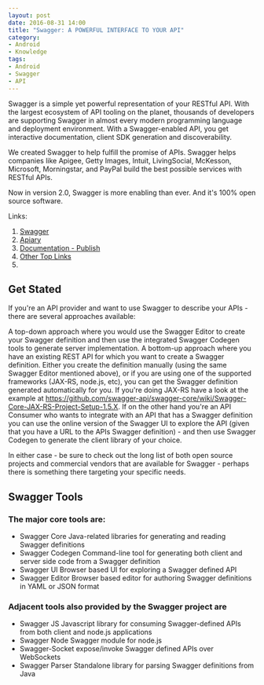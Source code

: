 ```yaml
---
layout: post
date: 2016-08-31 14:00
title: "Swagger: A POWERFUL INTERFACE TO YOUR API"
category: 
- Android
- Knowledge
tags:
- Android
- Swagger
- API
---
```

Swagger is a simple yet powerful representation of your RESTful API. With the largest ecosystem of API tooling on the planet, thousands of developers are supporting Swagger in almost every modern programming language and deployment environment. With a Swagger-enabled API, you get interactive documentation, client SDK generation and discoverability.

We created Swagger to help fulfill the promise of APIs. Swagger helps companies like Apigee, Getty Images, Intuit, LivingSocial, McKesson, Microsoft, Morningstar, and PayPal build the best possible services with RESTful APIs.

Now in version 2.0, Swagger is more enabling than ever. And it's 100% open source software.

Links:

1. <a href="http://swagger.io/">Swagger</a>
2. <a href="https://app.apiary.io">Apiary</a>
3. <a href="api-docs.io">Documentation - Publish</a>
4. <a href="https://github.com/yosriady/api-development-tools">Other Top Links</a>
5. 

## Get Stated

If you're an API provider and want to use Swagger to describe your APIs - there are several approaches available:

A top-down approach where you would use the Swagger Editor to create your Swagger definition and then use the integrated Swagger Codegen tools to generate server implementation.
A bottom-up approach where you have an existing REST API for which you want to create a Swagger definition. Either you create the definition manually (using the same Swagger Editor mentioned above), or if you are using one of the supported frameworks (JAX-RS, node.js, etc), you can get the Swagger definition generated automatically for you. If you're doing JAX-RS have a look at the example at https://github.com/swagger-api/swagger-core/wiki/Swagger-Core-JAX-RS-Project-Setup-1.5.X.
If on the other hand you're an API Consumer who wants to integrate with an API that has a Swagger definition you can use the online version of the Swagger UI to explore the API (given that you have a URL to the APIs Swagger definition) - and then use Swagger Codegen to generate the client library of your choice.

In either case - be sure to check out the long list of both open source projects and commercial vendors that are available for Swagger - perhaps there is something there targeting your specific needs.


## Swagger Tools

### The major core tools are:

- Swagger Core	Java-related libraries for generating and reading Swagger definitions
- Swagger Codegen	Command-line tool for generating both client and server side code from a Swagger definition
- Swagger UI	Browser based UI for exploring a Swagger defined API
- Swagger Editor	Browser based editor for authoring Swagger definitions in YAML or JSON format

### Adjacent tools also provided by the Swagger project are

- Swagger JS	Javascript library for consuming Swagger-defined APIs from both client and node.js applications
- Swagger Node	Swagger module for node.js
- Swagger-Socket	expose/invoke Swagger defined APIs over WebSockets
- Swagger Parser	Standalone library for parsing Swagger definitions from Java
